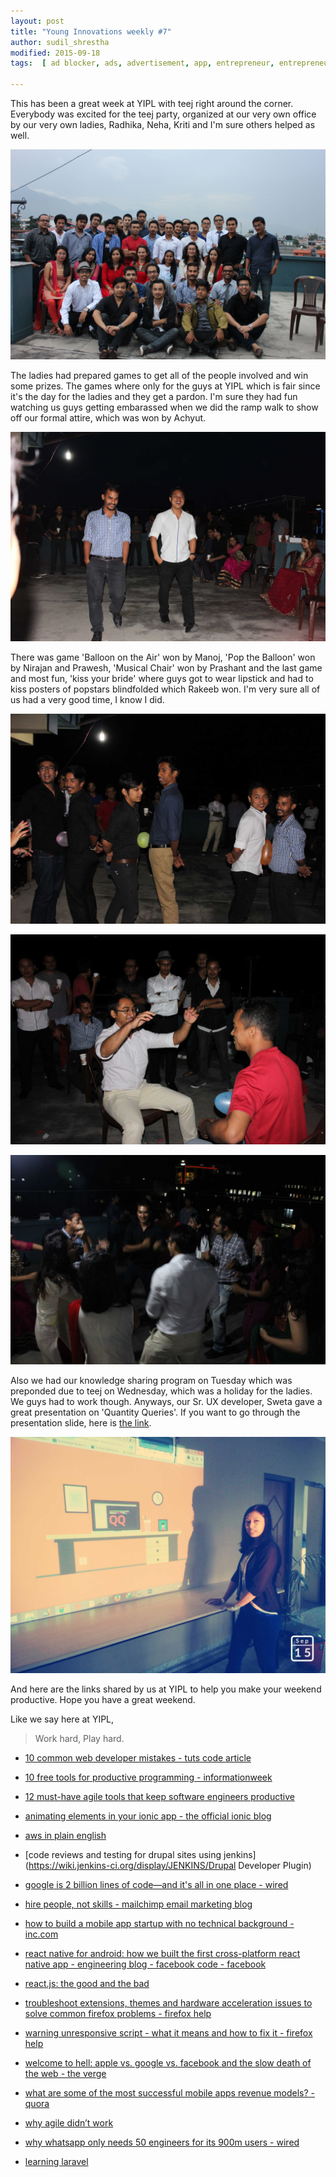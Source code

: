 ```yaml
---
layout: post
title: "Young Innovations weekly #7"
author: sudil_shrestha
modified: 2015-09-18
tags:  [ ad blocker, ads, advertisement, app, entrepreneur, entrepreneurship, facebook, freemium, mobile, mobile app, paid app, revenue models, silicon valley, agile, android, animation, apple, aws, drupal, erlang, firefox issues and solutions, google, ionic, javascript, javascriptwarning unresponsive script, jenkins, laravel5.1 new acl feature, mobileapp, mobileapp startup, programming, react, webdevelopment]

---
```


This has been a great week at YIPL with teej right around the corner. Everybody was excited for the teej party, organized at our very own office by our very own ladies, Radhika, Neha, Kriti and I'm sure others helped as well. 

![YIPL Group Photo](/images/weekly07/TEEJ_GROUP.jpg)

<!--more-->

The ladies had prepared games to get all of the people involved and win some prizes. The games where only for the guys at YIPL which is fair since it's the day for the ladies and they get a pardon. I'm sure they had fun watching us guys getting embarassed when we did the ramp walk to show off our formal attire, which was won by Achyut. 

![Ramp Walk](/images/weekly07/RAMP_WALK.jpg)

There was game 'Balloon on the Air' won by Manoj, 'Pop the Balloon' won by Nirajan and Prawesh, 'Musical Chair' won by Prashant and the last game and most fun, 'kiss your bride' where guys got to wear lipstick and had to kiss posters of popstars blindfolded which Rakeeb won. I'm very sure all of us had a very good time, I know I did.

![Pop the Balloon](/images/weekly07/POP_LOON.jpg)

![Musical Chair](/images/weekly07/MUSICAL_CHAIR.jpg)

![The Final Dance](/images/weekly07/DANCE.jpg)


Also we had our knowledge sharing program on Tuesday which was preponded due to teej on Wednesday, which was a holiday for the ladies. We guys had to work though. Anyways, our Sr. UX developer, Sweta gave a great presentation on 'Quantity Queries'. If you want to go through the presentation slide, here is [the link](http://blog.yipl.com.np/quantityqueries/).

![KSW by Sr. UX developer, Sweta](/images/weekly07/KSW(09-15-2015).jpg)

And here are the links shared by us at YIPL to help you make your weekend productive. Hope you have a great weekend.

Like we say here at YIPL,

> Work hard, Play hard.

* [10 common web developer mistakes - tuts code article](http://code.tutsplus.com/articles/10-common-web-developer-mistakes--cms-24791)

* [10 free tools for productive programming - informationweek](http://www.informationweek.com/cloud/10-free-tools-for-productive-programming/d/d-id/1322137?image_number=1)

* [12 must-have agile tools that keep software engineers productive](http://techbeacon.com/top-agile-tools-keep-software-engineers-productive)

* [animating elements in your ionic app - the official ionic blog](http://blog.ionic.io/animating-elements-in-your-ionic-app/)

* [aws in plain english](https://www.expeditedssl.com/aws-in-plain-english)

* [code reviews and testing for drupal sites using jenkins](https://wiki.jenkins-ci.org/display/JENKINS/Drupal Developer Plugin)

* [google is 2 billion lines of code—and it's all in one place - wired](http://www.wired.com/2015/09/google-2-billion-lines-codeand-one-place/)

* [hire people, not skills - mailchimp email marketing blog](http://blog.mailchimp.com/hire-people-not-skills/)

* [how to build a mobile app startup with no technical background - inc.com](http://www.inc.com/rahul-varshneya/how-to-build-a-mobile-app-startup-with-no-technical-background.html)

* [react native for android: how we built the first cross-platform react native app - engineering blog - facebook code - facebook](https://code.facebook.com/posts/1189117404435352/)

* [react.js: the good and the bad](http://techblog.trunkclub.com/javascript/2015/09/14/reactjs-the-good-and-the-bad.html)

* [troubleshoot extensions, themes and hardware acceleration issues to solve common firefox problems - firefox help](https://support.mozilla.org/en-US/kb/troubleshoot-extensions-themes-to-fix-problems)

* [warning unresponsive script - what it means and how to fix it - firefox help](https://support.mozilla.org/en-US/kb/warning-unresponsive-script)

* [welcome to hell: apple vs. google vs. facebook and the slow death of the web - the verge](http://www.theverge.com/2015/9/17/9338963/welcome-to-hell-apple-vs-google-vs-facebook-and-the-slow-death-of-the-web)

* [what are some of the most successful mobile apps revenue models? - quora](https://www.quora.com/What-are-some-of-the-most-successful-mobile-apps-revenue-models)

* [why agile didn’t work](http://www.infoq.com/articles/agile-didnt-work)

* [why whatsapp only needs 50 engineers for its 900m users - wired](http://www.wired.com/2015/09/whatsapp-serves-900-million-users-50-engineers/?mbid=social_twitter)

* [learning laravel](http://learninglaravel.net/new-acl-features-in-laravel-5111/link)